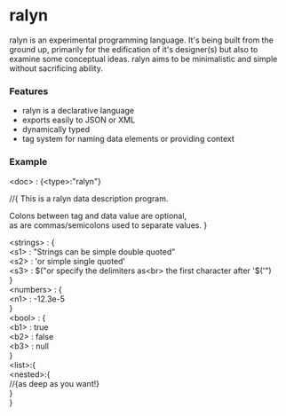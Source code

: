 # ralyn
ralyn is an experimental programming language.  It's being built from the ground up, primarily for the edification
of it's designer(s) but also to examine some conceptual ideas.  ralyn aims to be minimalistic and simple without
sacrificing ability.

### Features
* ralyn is a declarative language
* exports easily to JSON or XML
* dynamically typed
* tag system for naming data elements or providing context

### Example
&lt;doc&gt; : {&lt;type&gt;:"ralyn"}

//{
 This is a ralyn data
 description program.

  Colons between tag and
  data value are optional,<br>
  as are commas/semicolons
  used to separate values.
}

&lt;strings&gt; : {<br>
  &lt;s1&gt; : "Strings can be simple double quoted"<br>
  &lt;s2&gt; : 'or simple single quoted'<br>
  &lt;s3&gt; : $("or specify the delimiters as<br>
  the first character after '$('")<br>
}<br>
&lt;numbers&gt; : {<br>
  &lt;n1&gt; : -12.3e-5<br>
}<br>
&lt;bool&gt; : {<br>
  &lt;b1&gt; : true<br>
  &lt;b2&gt; : false<br>
  &lt;b3&gt; : null<br>
}<br>
&lt;list&gt;:{<br>
  &lt;nested&gt;:{<br>
    //{as deep as you want!}<br>
  }<br>
}<br>
